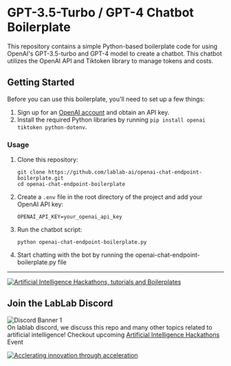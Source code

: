 # GPT-3.5-Turbo / GPT-4 Chatbot Boilerplate

This repository contains a simple Python-based boilerplate code for using OpenAI's GPT-3.5-turbo and GPT-4 model to create a chatbot. This chatbot utilizes the OpenAI API and Tiktoken library to manage tokens and costs.

## Getting Started

Before you can use this boilerplate, you'll need to set up a few things:

1. Sign up for an [OpenAI account](https://beta.openai.com/signup/) and obtain an API key.
2. Install the required Python libraries by running `pip install openai tiktoken python-dotenv`.

### Usage

1. Clone this repository:
   ```
   git clone https://github.com/lablab-ai/openai-chat-endpoint-boilerplate.git
   cd openai-chat-endpoint-boilerplate
   ```

2. Create a `.env` file in the root directory of the project and add your OpenAI API key:
   ```
   OPENAI_API_KEY=your_openai_api_key
   ```

3. Run the chatbot script:
   ```
   python openai-chat-endpoint-boilerplate.py
   ```

4. Start chatting with the bot by running the openai-chat-endpoint-boilerplate.py file


---

[![Artificial Intelligence Hackathons, tutorials and Boilerplates](https://storage.googleapis.com/lablab-static-eu/images/github/lablab-banner.jpg)](https://lablab.ai)




## Join the LabLab Discord


![Discord Banner 1](https://discordapp.com/api/guilds/877056448956346408/widget.png?style=banner1)  
On lablab discord, we discuss this repo and many other topics related to artificial intelligence! Checkout upcoming [Artificial Intelligence Hackathons](https://lablab.ai) Event


[![Acclerating innovation through acceleration](https://storage.googleapis.com/lablab-static-eu/images/github/nn-group-loggos.jpg)](https://newnative.ai)

